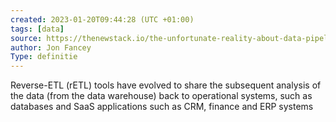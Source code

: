 ```yaml
---
created: 2023-01-20T09:44:28 (UTC +01:00)
tags: [data]
source: https://thenewstack.io/the-unfortunate-reality-about-data-pipelines/
author: Jon Fancey
Type: definitie
---
```

Reverse-ETL (rETL) tools have evolved to share the subsequent analysis of the data (from the data warehouse) back to operational systems, such as databases and SaaS applications such as CRM, finance and ERP systems